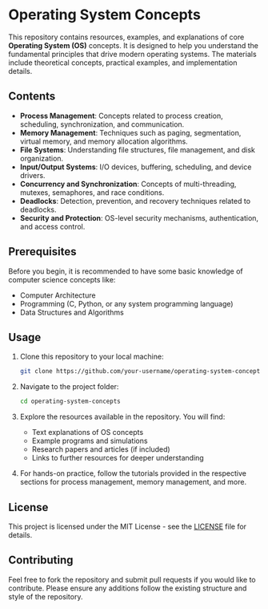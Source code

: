 # Operating System Concepts

This repository contains resources, examples, and explanations of core **Operating System (OS)** concepts. It is designed to help you understand the fundamental principles that drive modern operating systems. The materials include theoretical concepts, practical examples, and implementation details.

## Contents

- **Process Management**: Concepts related to process creation, scheduling, synchronization, and communication.
- **Memory Management**: Techniques such as paging, segmentation, virtual memory, and memory allocation algorithms.
- **File Systems**: Understanding file structures, file management, and disk organization.
- **Input/Output Systems**: I/O devices, buffering, scheduling, and device drivers.
- **Concurrency and Synchronization**: Concepts of multi-threading, mutexes, semaphores, and race conditions.
- **Deadlocks**: Detection, prevention, and recovery techniques related to deadlocks.
- **Security and Protection**: OS-level security mechanisms, authentication, and access control.

## Prerequisites

Before you begin, it is recommended to have some basic knowledge of computer science concepts like:

- Computer Architecture
- Programming (C, Python, or any system programming language)
- Data Structures and Algorithms

## Usage

1. Clone this repository to your local machine:

    ```bash
    git clone https://github.com/your-username/operating-system-concepts.git
    ```

2. Navigate to the project folder:

    ```bash
    cd operating-system-concepts
    ```

3. Explore the resources available in the repository. You will find:

    - Text explanations of OS concepts
    - Example programs and simulations
    - Research papers and articles (if included)
    - Links to further resources for deeper understanding

4. For hands-on practice, follow the tutorials provided in the respective sections for process management, memory management, and more.

## License

This project is licensed under the MIT License - see the [LICENSE](LICENSE) file for details.

## Contributing

Feel free to fork the repository and submit pull requests if you would like to contribute. Please ensure any additions follow the existing structure and style of the repository.

